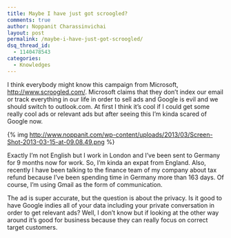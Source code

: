 ```yaml
---
title: Maybe I have just got scroogled?
comments: true
author: Noppanit Charassinvichai
layout: post
permalink: /maybe-i-have-just-got-scroogled/
dsq_thread_id:
  - 1140478543
categories:
  - Knowledges
---
```

I think everybody might know this campaign from Microsoft, <http://www.scroogled.com/>. Microsoft claims that they don&#8217;t index our email or track everything in our life in order to sell ads and Google is evil and we should switch to outlook.com. At first I think it&#8217;s cool if I could get some really cool ads or relevant ads but after seeing this I&#8217;m kinda scared of Google now.

{% img http://www.noppanit.com/wp-content/uploads/2013/03/Screen-Shot-2013-03-15-at-09.08.49.png %}

Exactly I&#8217;m not English but I work in London and I&#8217;ve been sent to Germany for 9 months now for work. So, I&#8217;m kinda an expat from England. Also, recently I have been talking to the finance team of my company about tax refund because I&#8217;ve been spending time in Germany more than 163 days. Of course, I&#8217;m using Gmail as the form of communication.

The ad is super accurate, but the question is about the privacy. Is it good to have Google indies all of your data including your private conversation in order to get relevant ads? Well, I don&#8217;t know but if looking at the other way around it&#8217;s good for business because they can really focus on correct target customers.

